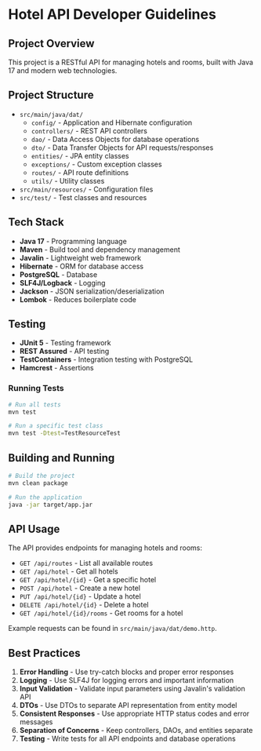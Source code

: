 # Hotel API Developer Guidelines

## Project Overview
This project is a RESTful API for managing hotels and rooms, built with Java 17 and modern web technologies.

## Project Structure
- `src/main/java/dat/`
  - `config/` - Application and Hibernate configuration
  - `controllers/` - REST API controllers
  - `dao/` - Data Access Objects for database operations
  - `dto/` - Data Transfer Objects for API requests/responses
  - `entities/` - JPA entity classes
  - `exceptions/` - Custom exception classes
  - `routes/` - API route definitions
  - `utils/` - Utility classes
- `src/main/resources/` - Configuration files
- `src/test/` - Test classes and resources

## Tech Stack
- **Java 17** - Programming language
- **Maven** - Build tool and dependency management
- **Javalin** - Lightweight web framework
- **Hibernate** - ORM for database access
- **PostgreSQL** - Database
- **SLF4J/Logback** - Logging
- **Jackson** - JSON serialization/deserialization
- **Lombok** - Reduces boilerplate code

## Testing
- **JUnit 5** - Testing framework
- **REST Assured** - API testing
- **TestContainers** - Integration testing with PostgreSQL
- **Hamcrest** - Assertions

### Running Tests
```bash
# Run all tests
mvn test

# Run a specific test class
mvn test -Dtest=TestResourceTest
```

## Building and Running
```bash
# Build the project
mvn clean package

# Run the application
java -jar target/app.jar
```

## API Usage
The API provides endpoints for managing hotels and rooms:
- `GET /api/routes` - List all available routes
- `GET /api/hotel` - Get all hotels
- `GET /api/hotel/{id}` - Get a specific hotel
- `POST /api/hotel` - Create a new hotel
- `PUT /api/hotel/{id}` - Update a hotel
- `DELETE /api/hotel/{id}` - Delete a hotel
- `GET /api/hotel/{id}/rooms` - Get rooms for a hotel

Example requests can be found in `src/main/java/dat/demo.http`.

## Best Practices
1. **Error Handling** - Use try-catch blocks and proper error responses
2. **Logging** - Use SLF4J for logging errors and important information
3. **Input Validation** - Validate input parameters using Javalin's validation API
4. **DTOs** - Use DTOs to separate API representation from entity model
5. **Consistent Responses** - Use appropriate HTTP status codes and error messages
6. **Separation of Concerns** - Keep controllers, DAOs, and entities separate
7. **Testing** - Write tests for all API endpoints and database operations